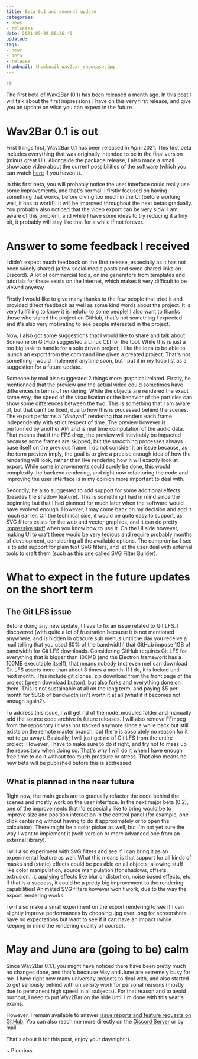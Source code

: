 ```yaml
---
title: Beta 0.1 and general update
categories:
- news
- releases
date: 2021-05-29 00:26:40
updated:
tags:
- news
- beta
- release
thumbnail: thumbnail_wav2bar_showcase.jpg
---
```



Hi!

The first beta of Wav2Bar (0.1) has been released a month ago. In this post I will talk about the first impressions I have on this very first release, and give you an update on what you can expect in the future.

# Wav2Bar 0.1 is out

First things first, Wav2Bar 0.1 has been released in April 2021. This first beta includes everything that was originally intended to be in the final version (minus great UI). Allongside the package release, I also made a small showcase video about the current possibilities of the software (which you can watch [here](https://youtu.be/NWCe2zKY8Wo "Wav2bar Showcase video") if you haven't).

In this first beta, you will probably notice the user interface could really use some improvements, and that's normal. I firstly focused on having something that works, before diving too much in the UI (before working well, it has to work!). It will be improved throughout the next betas gradually. You probably also noticed that the video export can be very slow. I am aware of this problem, and while I have some ideas to try reducing it a tiny bit, it probably will stay like that for a while if not forever.

# Answer to some feedback I received

I didn't expect much feedback on the first release, especially as it has not been widely shared (a few social media posts and some shared links on Discord). A lot of commercial tools, online generators from templates and tutorials for these exists on the Internet, which makes it very difficult to be viewed anyway.

Firstly I would like to give many thanks to the few people that tried it and provided direct feedback as well as some kind words about the project. It is very fullfilling to know it is helpful to some people! I also want to thanks those who stared the project on GitHub, that's not something I expected and it's also very motivating to see people interested in the project.

Now, I also got some suggestions that I would like to share and talk about. Someone on GitHub suggested a Linux CLI for the tool. While this is just a too big task to handle for a solo driven project, I like the idea to be able to launch an export from the command line given a created project. That's not something I would implement anytime soon, but I put it in my todo list as a suggestion for a future update.

Someone by mail also suggested 2 things more graphical related. Firstly, he mentionned that the preview and the actual video could sometimes have differences in terms of rendering. While the objects are rendered the exact same way, the speed of the visualisation or the behavior of the particles can show some differences between the two. This is something that I am aware of, but that can't be fixed, due to how this is processed behind the scenes. The export performs a *"delayed"* rendering that renders each frame independently with strict respect of time. The preview however is performed by another API and is real time computation of the audio data. That means that if the FPS drop, the preview will inevitably be impacted because some frames are skipped, but the smoothing processes always base itself on the previous frame. I do not consider it an issue because, as the term preview imply, the goal is to give a precise enough idea of how the rendering will look, rather than live rendering how it will exactly look at export. While some improvements could surely be done, this would complexify the backend rendering, and right now refactoring the code and improving the user interface is in my opinion more important to deal with.

Secondly, he also suggested to add support for some additional effects (besides the shadow feature). This is something I had in mind since the beginning but that I had planned for much later when the software would have evolved enough. However, I may come back on my decision and add it much earlier. On the technical side, it would be quite easy to support, as SVG filters exists for the web and vector graphics, and it can do pretty [impressive stuff](https://www.smashingmagazine.com/2015/05/why-the-svg-filter-is-awesome/ "The Art Of SVG Filters And Why It Is Awesome") when you know how to use it. On the UI side however, making UI to craft these would be very tedious and require probably months of development, considering all the available options. The compromise I see is to add support for plain text SVG filters, and let the user deal with external tools to craft them (such as [this one](https://svgfilters.client.io/ "SVG Filter Builder") called SVG Filter Builder).

# What to expect in the future updates on the short term

## The Git LFS issue

Before doing any new update, I have to fix an issue related to Git LFS. I discovered (with quite a lot of frustration because it is not mentioned anywhere, and is hidden in obscure sub menus until the day you receive a mail telling that you used 80% of the bandwidth) that GitHub impose 1GB of bandwidth for Git LFS downloads. Considering GitHub requires Git LFS for everything that is bigger than 100MB (and the Electron framework has a 100MB executable itself), that means nobody (not even me) can download Git LFS assets more than about 8 times a month. If I do, it is locked until next month. This include git clones, zip download from the front page of the project (green download button), but also forks and everything done on them. This is not sustainable at all on the long term, and paying $5 per month for 50Gb of bandwidth isn't worth it at all (what if it becomes not enough again?).

To address this issue, I will get rid of the node_modules folder and manually add the source code archive in future releases. I will also remove FFmpeg from the repository (It was not tracked anymore since a while back but still exists on the remote master branch, but there is absolutely no reason for it not to go away). Basically, I will just get rid of Git LFS from the entire project. However, I have to make sure to do it right, and try not to mess up the repository when doing so. That's why I will do it when I have enough free time to do it without too much pressure or stress. That also means no new beta will be published before this is addressed.

## What is planned in the near future

Right now, the main goals are to gradually refactor the code behind the scenes and mostly work on the user interface. In the next major beta (0.2), one of the improvements that I'd especially like to bring would be to improve size and position interaction in the control panel (for example, one click centering without having to do it approximately or to open the calculator). There might be a color picker as well, but I'm not yet sure the way I want to implement it (web version or more advanced one from an external library).

I will also experiment with SVG filters and see if I can bring it as an experimental feature as well. What this means is that support for all kinds of masks and (static) effects could be possible on all objects, allowing stuff like color manipulation, source manipulation (for shadows, offsets, extrusion...), applying effects like blur or distortion, noise based effects, etc. If that is a success, it could be a pretty big improvement to the rendering capabilities! Animated SVG filters however won't work, due to the way the export rendering works.

I will also make a small experiment on the export rendering to see if I can slightly improve performances by choosing .jpg over .png for screenshots. I have no expectations but want to see if it can have an impact (while keeping in mind the rendering quality of course).

# May and June are (going to be) calm

Since Wav2Bar 0.1.1, you might have noticed there have been pretty much no changes done, and that's because May and June are extremely busy for me. I have right now many university projects to deal with, and also started to get seriously behind with university work for personal reasons (mostly due to permanent high speed in all subjects). For that reason and to avoid burnout, I need to put Wav2Bar on the side until I'm done with this year's exams.

However, I remain available to answer [issue reports and feature requests on GitHub](https://github.com/Picorims/wav2bar/issues). You can also reach me more directly on the [Discord Server](https://discord.gg/EVGzfdP) or by mail.

That's about it for this post, enjoy your day/night :).

~ Picorims